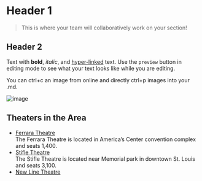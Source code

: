 # Header 1

> This is where your team will collaboratively work on your section! 

## Header 2

Text with **bold**, _italic_, and [hyper-linked](https://ww2.amstat.org/meetings/wsds/2022/index.cfm) text. Use the `preview` button in editing mode to see what your text looks like while you are editing. 

You can ctrl+c an image from online and directly ctrl+p images into your .md. 

![image](https://user-images.githubusercontent.com/75965120/193682607-ecd7c869-8da9-427f-a127-246768618126.png)


## Theaters in the Area

* [Ferrara Theatre](https://explorestlouis.com/meetings-conventions/americas-center/ferrara-theatre)  
The Ferrara Theatre is located in America’s Center convention complex and seats 1,400.
* [Stifle Theatre](https://www.stifeltheatre.com)  
The Stifle Theatre is located near Memorial park in downtown St. Louis and seats 3,100.
* [New Line Theatre](http://www.newlinetheatre.com)
